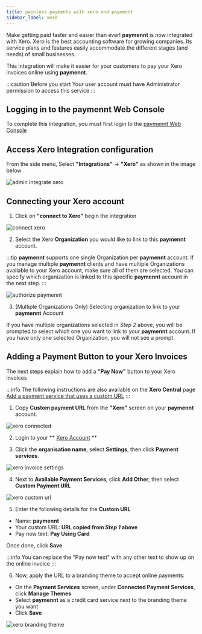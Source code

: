 ```yaml
---
title: painless payments with xero and paymennt
sidebar_label: xero
---
```


Make getting paid faster and easier than ever! **paymennt** is now integrated with Xero. Xero is the best accounting software for growing companies. Its service plans and features easily accommodate the different stages (and needs) of small businesses.

This integration will make it easier for your customers to pay your Xero invoices online using **paymennt**.

:::caution Before you start
Your user account must have Administrator permission to access this service
:::

## Logging in to the paymennt Web Console

To complete this integration, you must first login to the [paymennt Web Console](/guides/account/desktop)

## Access Xero Integration configuration

From the side menu, Select **"Integrations"** -> **"Xero"** as shown in the image below

![admin integrate xero](/img/docs/integrate/3rd-party/xero/admin.png)

## Connecting your Xero account

1. Click on **"connect to Xero"** begin the integration

![connect xero](/img/docs/integrate/3rd-party/xero/connect.png)

2. Select the Xero **Organization** you would like to link to this **paymennt** account.

:::tip
**paymennt** supports one single Organization per **paymennt** account. If you manage multiple **paymennt** clients and have multiple Organizations available to your Xero account, make sure all of them are selected. You can specify which organization is linked to this specific **paymennt** account in the next step.
:::

![authorize paymennt](/img/docs/integrate/3rd-party/xero/authorize.png)

3. (Multiple Organizations Only) Selecting organization to link to your **paymennt** Account

If you have multiple organizations selected in _Step 2_ above, you will be prompted to select which one you want to link to your **paymennt** account. If you have only one selected Organization, you will not see a prompt.

## Adding a Payment Button to your Xero Invoices

The next steps explain how to add a **"Pay Now"** button to your Xero invoices

:::info
The following instructions are also available on the **Xero Central** page [Add a payment service that uses a custom URL](https://central.xero.com/s/article/Custom-URL)
:::

1. Copy **Custom payment URL** from the **"Xero"** screen on your **paymennt** account.

![xero connected](/img/docs/integrate/3rd-party/xero/connected.png)

2. Login to your ** [Xero Account](https://my.xero.com) **

3. Click the **organisation name**, select **Settings**, then click **Payment services**.

![xero invoice settings](/img/docs/integrate/3rd-party/xero/invoice_settings.png)

4. Next to **Available Payment Services**, click **Add Other**, then select **Custom Payment URL**

![xero custom url](/img/docs/integrate/3rd-party/xero/custom_url.png)

5. Enter the following details for the **Custom URL**

- Name: **paymennt**
- Your custom URL: **URL copied from _Step 1_ above**
- Pay now text: **Pay Using Card**

Once done, click **Save**

:::info
You can replace the "Pay now text" with any other text to show up on the online invoice
:::

6. Now, apply the URL to a branding theme to accept online payments:

- On the **Payment Services** screen, under **Connected Payment Services**, click **Manage Themes**
- Select **paymennt** as a credit card service next to the branding theme you want
- Click **Save**

![xero branding theme](/img/docs/integrate/3rd-party/xero/branding_theme.png)
